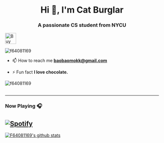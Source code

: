 <h1 align="center">Hi 👋, I'm Cat Burglar</h1>
<h3 align="center">A passionate CS student from NYCU</h3>
<a href='https://ko-fi.com/F1F7BV2LO' target='_blank'><img height='36' style='border:0px;height:36px;' src='https://cdn.ko-fi.com/cdn/kofi4.png?v=3' border='0' alt='Buy Me a Coffee at ko-fi.com' /></a>
<p align="left"> <img src="https://komarev.com/ghpvc/?username=f64081169&label=Profile%20views&color=0e75b6&style=flat" alt="f64081169" /> </p>

- 📫 How to reach me **baobaomokk@gmail.com**

- ⚡ Fun fact **I love chocolate.**

<p><img align="left" src="https://github-readme-stats.vercel.app/api/top-langs?username=f64081169&show_icons=true&locale=en&layout=compact" alt="f64081169" /></p>

<br />
<br />

---

### Now Playing 🎧

[![Spotify](https://github-readme-remake.vercel.app/api/spotify)](https://open.spotify.com/artist/6HvZYsbFfjnjFrWF950C9d)
<br/>
---

[![F64081169's github stats](https://github-readme-stats.vercel.app/api?username=F64081169&include_all_commits=true&count_private=true&show_icons=true&line_height=20&title_color=FFFFFF&icon_color=FFFFFF&text_color=FFFFFF&bg_color=0D1117)](https://github.com/anuraghazra/github-readme-stats)

